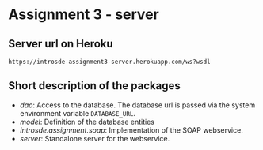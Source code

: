 # Assignment 3 - server  

## Server url on Heroku
``` https://introsde-assignment3-server.herokuapp.com/ws?wsdl ```  

## Short description of the packages  
* *dao*: Access to the database. The database url is passed via the system environment variable ```DATABASE_URL```.  
* *model*: Definition of the database entities
* *introsde.assignment.soap*: Implementation of the SOAP webservice.
* *server*: Standalone server for the webservice.


